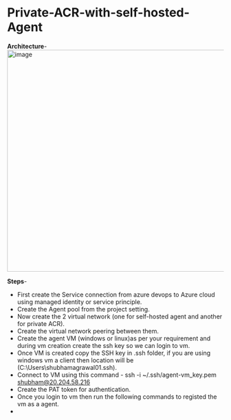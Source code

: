 # Private-ACR-with-self-hosted-Agent
**Architecture**-
<img width="517" alt="image" src="https://github.com/shubhamagrawal17/Private-ACR-with-self-hosted-Agent/assets/24695227/e17f44f4-9a5f-40a1-8172-ae7131d4b162">


**Steps**-
-  First create the Service connection from azure devops to Azure cloud using managed identity or service principle.
-  Create the Agent pool from the project setting.
-  Now create the 2 virtual network (one for self-hosted agent and another for private ACR).
-  Create the virtual network peering between them.
-  Create the agent VM (windows or linux)as per your requirement and during vm creation create the ssh key so we can login to vm.
-  Once VM is created copy the SSH key in .ssh folder, if you are using windows vm a client then location will be (C:\Users\shubhamagrawal01\.ssh).
-  Connect to VM using this command - ssh -i ~/.ssh/agent-vm_key.pem shubham@20.204.58.216
-  Create the PAT token for authentication.
-  Once you login to vm then run the following commands to registed the vm as a agent.
-  
